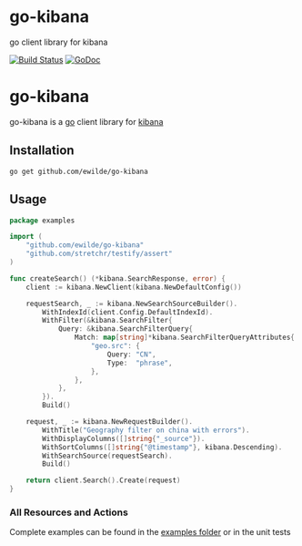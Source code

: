 # go-kibana
go client library for kibana

[![Build Status](https://travis-ci.org/ewilde/go-kibana.svg?branch=master)](https://travis-ci.org/ewilde/go-kibana) [![GoDoc](https://godoc.org/github.com/ewilde/go-kibana?status.svg)](https://godoc.org/github.com/ewilde/go-kibana)

# go-kibana
go-kibana is a [go](https://golang.org/) client library for [kibana](https://github.com/elastic/kibana)

## Installation

```
go get github.com/ewilde/go-kibana
```

## Usage
```go
package examples

import (
	"github.com/ewilde/go-kibana"
	"github.com/stretchr/testify/assert"
)

func createSearch() (*kibana.SearchResponse, error) {
	client := kibana.NewClient(kibana.NewDefaultConfig())

	requestSearch, _ := kibana.NewSearchSourceBuilder().
		WithIndexId(client.Config.DefaultIndexId).
		WithFilter(&kibana.SearchFilter{
			Query: &kibana.SearchFilterQuery{
				Match: map[string]*kibana.SearchFilterQueryAttributes{
					"geo.src": {
						Query: "CN",
						Type:  "phrase",
					},
				},
			},
		}).
		Build()

	request, _ := kibana.NewRequestBuilder().
		WithTitle("Geography filter on china with errors").
		WithDisplayColumns([]string{"_source"}).
		WithSortColumns([]string{"@timestamp"}, kibana.Descending).
		WithSearchSource(requestSearch).
		Build()

	return client.Search().Create(request)
}
```

### All Resources and Actions
Complete examples can be found in the [examples folder](examples) or
in the unit tests
